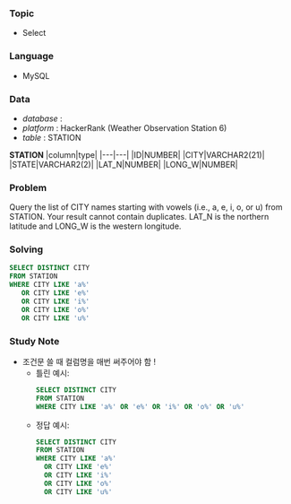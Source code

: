 ### Topic
- Select
  
### Language
- MySQL

### Data
- *database* : 
- *platform* : HackerRank (Weather Observation Station 6)
- *table* : STATION

**STATION**
|column|type|
|---|---|
|ID|NUMBER|
|CITY|VARCHAR2(21)|
|STATE|VARCHAR2(2)|
|LAT_N|NUMBER|
|LONG_W|NUMBER|



### Problem 
Query the list of CITY names starting with vowels (i.e., a, e, i, o, or u) from STATION. Your result cannot contain duplicates.
LAT_N is the northern latitude and LONG_W is the western longitude.

### Solving

```sql
SELECT DISTINCT CITY
FROM STATION
WHERE CITY LIKE 'a%'
   OR CITY LIKE 'e%'
   OR CITY LIKE 'i%'
   OR CITY LIKE 'o%'
   OR CITY LIKE 'u%'
```

### Study Note
- 조건문 쓸 때 컬럼명을 매번 써주어야 함 ! 
  - 틀린 예시:
    ```sql
    SELECT DISTINCT CITY
    FROM STATION
    WHERE CITY LIKE 'a%' OR 'e%' OR 'i%' OR 'o%' OR 'u%'
    ```
  - 정답 예시:
    ```sql
    SELECT DISTINCT CITY
    FROM STATION
    WHERE CITY LIKE 'a%'
      OR CITY LIKE 'e%'
      OR CITY LIKE 'i%'
      OR CITY LIKE 'o%'
      OR CITY LIKE 'u%'
    ```
